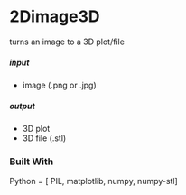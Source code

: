 # 2Dimage3D
turns an image to a 3D plot/file 
#####  input
* image (.png or .jpg)
#####  output
* 3D plot
* 3D file (.stl)
### Built With
Python = [ PIL, matplotlib, numpy, numpy-stl]
